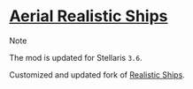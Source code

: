 # [Aerial Realistic Ships](https://steamcommunity.com/sharedfiles/filedetails/?id=2815979895)

> [!NOTE]
> The mod is updated for Stellaris `3.6`.

Customized and updated fork of [Realistic Ships](https://steamcommunity.com/sharedfiles/filedetails/?id=725596168).

